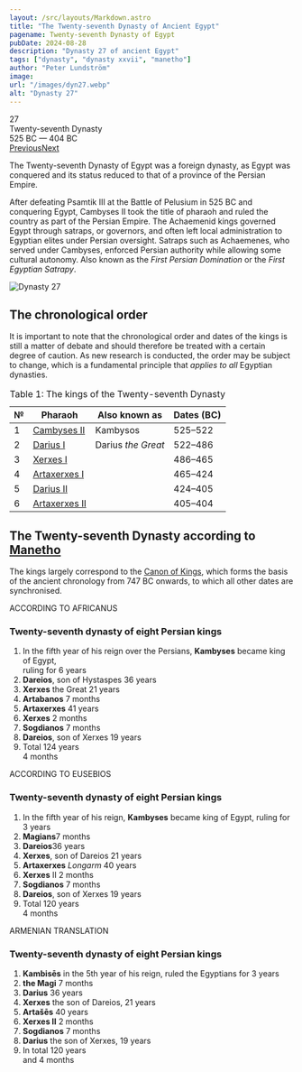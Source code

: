 ```yaml
---
layout: /src/layouts/Markdown.astro
title: "The Twenty-seventh Dynasty of Ancient Egypt"
pagename: Twenty-seventh Dynasty of Egypt
pubDate: 2024-08-28
description: "Dynasty 27 of ancient Egypt"
tags: ["dynasty", "dynasty xxvii", "manetho"]
author: "Peter Lundström"
image:
url: "/images/dyn27.webp"
alt: "Dynasty 27"
---
```


<div class="dynruta float-right ml-4 mb-3 mt-4">
	<div class="flex flex-col justify-center items-center [text-shadow:_0_1px_0_rgb(255_255_255_/_20%)]">
		<div class="text-9xl font-bold [text-shadow:_0_1px_0_rgb(255_255_255_/_40%)]">27</div>
		<div>Twenty-seventh Dynasty</div>
		<div>525 BC &mdash; 404 BC</div>
		<div class="w-full flex justify-between"><a href="/dynasty/26">Previous</a><a href="/dynasty/28">Next</a></div>
	</div>
</div>

<p class="lead">
The Twenty-seventh Dynasty of Egypt was a foreign dynasty, as Egypt was conquered and its status reduced to that of a province of the Persian Empire. </p>
<p>
After defeating Psamtik III at the Battle of Pelusium in 525 BC and conquering Egypt, Cambyses II took the title of pharaoh and ruled the country as part of the Persian Empire. The Achaemenid kings governed Egypt through satraps, or governors, and often left local administration to Egyptian elites under Persian oversight. Satraps such as Achaemenes, who served under Cambyses, enforced Persian authority while allowing some cultural autonomy. Also known as the <i>First Persian Domination</i> or the <i>First Egyptian Satrapy</i>. 
</p>

<img class="w-full rounded-sm sm:rounded-xl my-10" src="/images/dyn27.webp" alt="Dynasty 27">

<h2>The chronological order</h2>
<p>
It is important to note that the chronological order and dates of the kings is still a matter of debate and should therefore be treated with a certain degree of caution. As new research is conducted, the order may be subject to change, which is a fundamental principle that <i>applies to all</i> Egyptian dynasties.
</p>

<table>
	<caption class="py-2 text-sm">Table 1: The kings of the Twenty-seventh Dynasty</caption>
	<thead>
		<tr>
			<th scope="col" class="w-5 text-center">№</th>
			<th scope="col" class="pl-3">Pharaoh</th>
			<th scope="col" class="pl-3">Also known as</th>
			<th scope="col" class="pl-3">Dates (BC)</th>
		</tr>
	</thead>
	<tbody>
<tr><td>1</td><td><a href="/pharaohs/Cambyses-II">Cambyses II</a></td><td>Kambysos</td><td>525&ndash;522</td></tr>
<tr><td>2</td><td><a href="/pharaohs/Darius-I">Darius I</a></td><td>Darius <i>the Great</i></td><td>522&ndash;486</td></tr>
<tr><td>3</td><td><a href="/pharaohs/Xerxes-I">Xerxes I</a></td><td></td><td>486&ndash;465</td></tr>
<tr><td>4</td><td><a href="/pharaohs/Artaxerxes-I">Artaxerxes I</a></td><td></td><td>465&ndash;424</td></tr>
<tr><td>5</td><td><a href="/pharaohs/Darius-II">Darius II</a></td><td></td><td>424&ndash;405</td></tr>
<tr><td>6</td><td><a href="/pharaohs/Artaxerxes-II">Artaxerxes II</a></td><td></td><td>405&ndash;404</td></tr>
	</tbody>
</table>

<h2 class="mt-10 text-wrap">The Twenty-seventh Dynasty according to <a href="/kinglists/manetho">Manetho</a></h2>

<p class="pb-6">
The kings largely correspond to the <a href="https://en.wikipedia.org/wiki/Canon_of_Kings" target="_blank">Canon of Kings</a>, which forms the basis of the ancient chronology from 747 BC onwards, to which all other dates are synchronised.
</p>
<div class="dynasty">
	<div class="w-full">
		<div class="according">ACCORDING TO AFRICANUS</div>
		<h3>Twenty-seventh dynasty of eight Persian kings</h3>
		<ol class="farao">
			<li>
				In the fifth year of his reign over the Persians, <b>Kambyses</b> became king of Egypt,<br />ruling for <span class="y">6 years</span>
			</li>
			<li><b>Dareios</b>, son of Hystaspes <span class="y">36 years</span></li>
			<li><b>Xerxes</b> the Great <span class="y">21 years</span></li>
			<li><b>Artabanos</b> <span class="y">7 months</span></li>
			<li><b>Artaxerxes</b> <span class="y">41 years</span></li>
			<li><b>Xerxes</b> <span class="y">2 months</span></li>
			<li><b>Sogdianos</b> <span class="y">7 months</span></li>
			<li><b>Dareios</b>, son of Xerxes <span class="y">19 years</span></li>
			<li class="total">Total <span class="y">124 years<br />4 months</span></li>
		</ol>
	</div>
	<div class="w-full">
		<div class="according">ACCORDING TO EUSEBIOS</div>
		<h3>Twenty-seventh dynasty of eight Persian kings</h3>
		<ol class="farao">
			<li>
				In the fifth year of his reign, <b>Kambyses</b> became king of Egypt, ruling for <span class="y">3 years</span>
			</li>
			<li><b>Magians</b><span class="y">7 months</span></li>
			<li><b>Dareios</b><span class="y">36 years</span></li>
			<li><b>Xerxes</b>, son of Dareios <span class="y">21 years</span></li>
			<li><b>Artaxerxes</b> <i>Longarm</i> <span class="y">40 years</span></li>
			<li><b>Xerxes</b> II <span class="y">2 months</span></li>
			<li><b>Sogdianos</b> <span class="y">7 months</span></li>
			<li><b>Dareios</b>, son of Xerxes <span class="y">19 years</span></li>
			<li class="total">Total <span class="y">120 years<br />4 months</span></li>
		</ol>
	</div>
	<div class="w-full">
		<div class="according">ARMENIAN TRANSLATION</div>
		<h3>Twenty-seventh dynasty of eight Persian kings</h3>
		<ol class="farao">
			<li>
				<b lang="xcl">Kambisēs</b> in the 5th year of his reign, ruled the Egyptians for <span class="y">3 years</span>
			</li>
			<li><b lang="xcl">the Magi</b> <span class="y">7 months</span></li>
			<li><b lang="xcl">Darius</b> <span class="y">36 years</span></li>
			<li>
				<b lang="xcl">Xerxes</b> the son of Dareios, <span class="y">21 years</span>
			</li>
			<li><b lang="xcl">Artašēs</b> <span class="y">40 years</span></li>
			<li><b lang="xcl">Xerxes II</b> <span class="y">2 months</span></li>
			<li><b lang="xcl">Sogdianos</b> <span class="y">7 months</span></li>
			<li><b lang="xcl">Darius</b> the son of Xerxes, <span class="y">19 years</span></li>
			<li class="total">In total <span class="y">120 years<br />and 4 months</span></li>
		</ol>
	</div>
</div>
